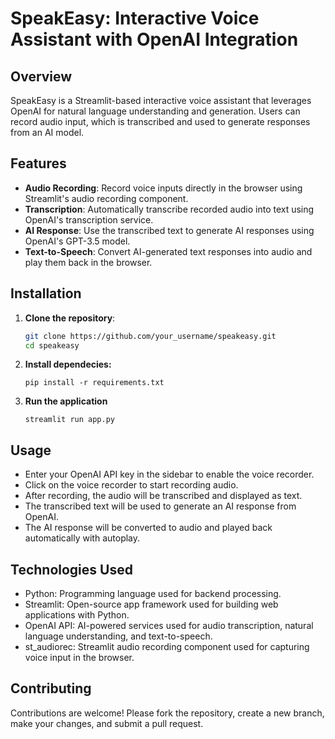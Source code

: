 # SpeakEasy: Interactive Voice Assistant with OpenAI Integration

## Overview

SpeakEasy is a Streamlit-based interactive voice assistant that leverages OpenAI for natural language understanding and generation. Users can record audio input, which is transcribed and used to generate responses from an AI model.

## Features

- **Audio Recording**: Record voice inputs directly in the browser using Streamlit's audio recording component.
- **Transcription**: Automatically transcribe recorded audio into text using OpenAI's transcription service.
- **AI Response**: Use the transcribed text to generate AI responses using OpenAI's GPT-3.5 model.
- **Text-to-Speech**: Convert AI-generated text responses into audio and play them back in the browser.

## Installation

1. **Clone the repository**:

   ```bash
   git clone https://github.com/your_username/speakeasy.git
   cd speakeasy
   ```
2. **Install dependecies:**
    ```
    pip install -r requirements.txt
    ```

3. **Run the application**
    ```
    streamlit run app.py 
    ```


## Usage
- Enter your OpenAI API key in the sidebar to enable the voice recorder.
- Click on the voice recorder to start recording audio.
- After recording, the audio will be transcribed and displayed as text.
- The transcribed text will be used to generate an AI response from OpenAI.
- The AI response will be converted to audio and played back automatically with autoplay.

## Technologies Used
- Python: Programming language used for backend processing.
- Streamlit: Open-source app framework used for building web applications with Python.
- OpenAI API: AI-powered services used for audio transcription, natural language understanding, and text-to-speech.
- st_audiorec: Streamlit audio recording component used for capturing voice input in the browser.

## Contributing
Contributions are welcome! Please fork the repository, create a new branch, make your changes, and submit a pull request.